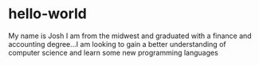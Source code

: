 # hello-world

My name is Josh I am from the midwest and graduated with a finance and accounting degree...I am looking to gain a better understanding of computer science and learn some new programming languages
